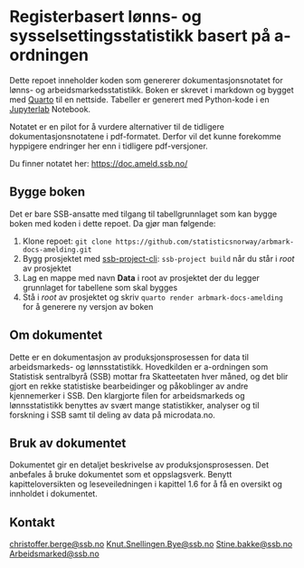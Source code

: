 # Registerbasert lønns- og sysselsettingsstatistikk basert på a-ordningen

Dette repoet inneholder koden som genererer dokumentasjonsnotatet for lønns- og arbeidsmarkedsstatistikk. Boken er skrevet i markdown og bygget med [Quarto](https://quarto.org/) til en nettside. Tabeller er generert med Python-kode i en [Jupyterlab](https://jupyter.org/) Notebook. 

Notatet er en pilot for å vurdere alternativer til de tidligere dokumentasjonsnotatene i pdf-formatet. Derfor vil det kunne forekomme hyppigere endringer her enn i tidligere pdf-versjoner.  

Du finner notatet her: <https://doc.ameld.ssb.no/>

## Bygge boken

Det er bare SSB-ansatte med tilgang til tabellgrunnlaget som kan bygge boken med koden i dette repoet. Da gjør man følgende:

1. Klone repoet: `git clone https://github.com/statisticsnorway/arbmark-docs-amelding.git`
2. Bygg prosjektet med [ssb-project-cli](https://pypi.org/project/ssb-project-cli/): `ssb-project build` når du står i *root* av prosjektet
3. Lag en mappe med navn **Data** i root av prosjektet der du legger grunnlaget for tabellene som skal bygges
4. Stå i *root* av prosjektet og skriv `quarto render arbmark-docs-amelding` for å generere ny versjon av boken

## Om dokumentet

Dette er en dokumentasjon av produksjonsprosessen for data til arbeidsmarkeds- og lønnsstatistikk. Hovedkilden er a-ordningen som Statistisk sentralbyrå (SSB) mottar fra Skatteetaten hver måned, og det blir gjort en rekke statistiske bearbeidinger og påkoblinger av andre kjennemerker i SSB. Den klargjorte filen for arbeidsmarkeds og lønnsstatistikk benyttes av svært mange statistikker, analyser og til forskning i SSB samt til deling av data på microdata.no.


## Bruk av dokumentet

Dokumentet gir en detaljet beskrivelse av produksjonsprosessen. Det anbefales å bruke dokumentet som et oppslagsverk. Benytt kapitteloversikten og leseveiledningen i kapittel 1.6 for å få en oversikt og innholdet i dokumentet. 


## Kontakt

christoffer.berge@ssb.no
Knut.Snellingen.Bye@ssb.no
Stine.bakke@ssb.no
Arbeidsmarked@ssb.no



